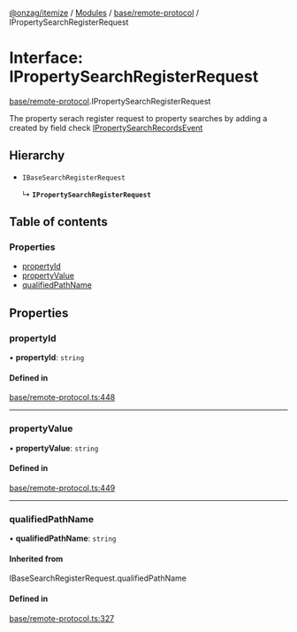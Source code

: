 [@onzag/itemize](../README.md) / [Modules](../modules.md) / [base/remote-protocol](../modules/base_remote_protocol.md) / IPropertySearchRegisterRequest

# Interface: IPropertySearchRegisterRequest

[base/remote-protocol](../modules/base_remote_protocol.md).IPropertySearchRegisterRequest

The property serach register request to property searches by adding a created by field
check [IPropertySearchRecordsEvent](base_remote_protocol.IPropertySearchRecordsEvent.md)

## Hierarchy

- `IBaseSearchRegisterRequest`

  ↳ **`IPropertySearchRegisterRequest`**

## Table of contents

### Properties

- [propertyId](base_remote_protocol.IPropertySearchRegisterRequest.md#propertyid)
- [propertyValue](base_remote_protocol.IPropertySearchRegisterRequest.md#propertyvalue)
- [qualifiedPathName](base_remote_protocol.IPropertySearchRegisterRequest.md#qualifiedpathname)

## Properties

### propertyId

• **propertyId**: `string`

#### Defined in

[base/remote-protocol.ts:448](https://github.com/onzag/itemize/blob/a24376ed/base/remote-protocol.ts#L448)

___

### propertyValue

• **propertyValue**: `string`

#### Defined in

[base/remote-protocol.ts:449](https://github.com/onzag/itemize/blob/a24376ed/base/remote-protocol.ts#L449)

___

### qualifiedPathName

• **qualifiedPathName**: `string`

#### Inherited from

IBaseSearchRegisterRequest.qualifiedPathName

#### Defined in

[base/remote-protocol.ts:327](https://github.com/onzag/itemize/blob/a24376ed/base/remote-protocol.ts#L327)
